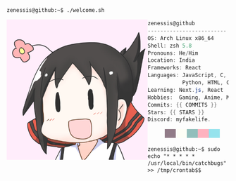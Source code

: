 ```console
zenessis@github:~$ ./welcome.sh
```


<img align="left" src="https://github.com/zenessis/zenessis/blob/main/cropped.jpg" alt="Unfortunately I didn't find the author of the pic, feel to open a pull request if found" width="320" /> 

```csharp
zenessis@github
-------------------------
OS: Arch Linux x86_64
Shell: zsh 5.8
Pronouns: He/Him
Location: India
Frameworks: React
Languages: JavaScript, C, CPP,
           Python, HTML, CSS
Learning: Next.js, React
Hobbies:  Gaming, Anime, Mangas
Commits: {{ COMMITS }}
Stars: {{ STARS }}
Discord: myfakelife.
```

<p align="left">
  &nbsp; &nbsp; &nbsp; &nbsp; &nbsp;
<img alt="#917b88" src="https://raw.githubusercontent.com/zenessis/zenessis/main/img/917b88.png" width="25" height="20" /><img alt="#fdfef6" src="https://raw.githubusercontent.com/zenessis/zenessis/main/img/fdfef6.png" width="25" height="20" /><img alt="#91bebb" src="https://raw.githubusercontent.com/zenessis/zenessis/main/img/91bebb.png" width="25" height="20" /><img alt="#feb2bf" src="https://raw.githubusercontent.com/zenessis/zenessis/main/img/feb2bf.png" width="25" height="20" /><img alt="#95e3ed" src="https://raw.githubusercontent.com/zenessis/zenessis/main/img/95e3ed.png" width="25" height="20" />
</p>


```console
zenessis@github:~$ sudo echo "* * * * * /usr/local/bin/catchbugs" >> /tmp/crontab$$
```

